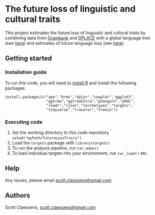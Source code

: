 # The future loss of linguistic and cultural traits

This project estimates the future loss of linguistic and cultural traits by
combining data from [Grambank](https://grambank.clld.org/) and 
[DPLACE](https://d-place.org/) with a global language tree (see 
[here](https://osf.io/preprints/socarxiv/f8tr6)) and estimates of future 
language loss (see [here](https://www.nature.com/articles/s41559-021-01604-y)).

## Getting started

### Installation guide

To run this code, you will need to [install R](https://www.r-project.org/) and
install the following packages:

```
install.packages(c("ape","brms","dplyr","cowplot","ggplot2",
                   "ggtree","ggtreeExtra","phangorn","pROC",
                   "readr","rjson","tarchetypes","targets",
                   "tidyverse","tracerer","treeio"))
```

### Executing code

1. Set the working directory to this code repository `setwd("myPath/futureLossTraits")`
2. Load the `targets` package with `library(targets)`
3. To run the analysis pipeline, run `tar_make()`
4. To load individual targets into your environment, run `tar_load()` etc.

## Help

Any issues, please email scott.claessens@gmail.com.

## Authors

Scott Claessens, scott.claessens@gmail.com
